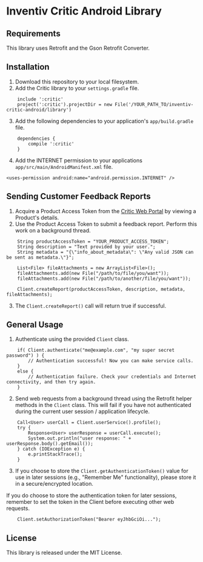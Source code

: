 # Inventiv Critic Android Library

## Requirements
This library uses Retrofit and the Gson Retrofit Converter.

## Installation
1. Download this repository to your local filesystem.
2. Add the Critic library to your `settings.gradle` file.
```
    include ':critic'
    project(':critic').projectDir = new File('/YOUR_PATH_TO/inventiv-critic-android/library')
```
3. Add the following dependencies to your application's `app/build.gradle` file.
```
    dependencies {
        compile ':critic'
    }
```
4. Add the INTERNET permission to your applications `app/src/main/AndroidManifest.xml` file.
```
<uses-permission android:name="android.permission.INTERNET" />
```

## Sending Customer Feedback Reports
1. Acquire a Product Access Token from the [Critic Web Portal](https://critic.inventiv.io/products) by viewing a Product's details.
2. Use the Product Access Token to submit a feedback report. Perform this work on a background thread.
```
    String productAccessToken = "YOUR_PRODUCT_ACCESS_TOKEN";
    String description = "Text provided by your user.";
    String metadata = "{\"info_about_metadata\": \"Any valid JSON can be sent as metadata.\"}";
    
    List<File> fileAttachments = new ArrayList<File>();
    fileAttachments.add(new File("/path/to/file/you/want"));
    fileAttachments.add(new File("/path/to/another/file/you/want"));
    
    Client.createReport(productAccessToken, description, metadata, fileAttachments);
```
3. The `Client.createReport()` call will return true if successful.

## General Usage
1. Authenticate using the provided `Client` class.
```
    if( Client.authenticate("me@example.com", "my super secret password") ) {
        // Authentication successful! Now you can make service calls.
    }
    else {
        // Authentication failure. Check your credentials and Internet connectivity, and then try again.
    }
```
2. Send web requests from a background thread using the Retrofit helper methods in the `Client` class. This will fail if you have not authenticated during the current user session / application lifecycle.
```
    Call<User> userCall = Client.userService().profile();
    try {
        Response<User> userResponse = userCall.execute();
        System.out.println("user response: " + userResponse.body().getEmail());
    } catch (IOException e) {
        e.printStackTrace();
    }
```
3. If you choose to store the `Client.getAuthenticationToken()` value for use in later sessions (e.g., "Remember Me" functionality), please store it in a secure/encrypted location.

If you do choose to store the authentication token for later sessions, remember to set the token in the Client before executing other web requests.
```
    Client.setAuthorizationToken("Bearer eyJhbGciOi...");
```

## License
This library is released under the MIT License.
